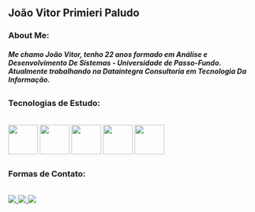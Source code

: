 ## **João Vitor Primieri Paludo**
### **About Me:**
##### Me chamo João Vitor, tenho 22 anos formado em Análise e Desenvolvimento De Sistemas - Universidade de Passo-Fundo. Atualmente trabalhando na Dataintegra Consultoria em Tecnologia Da Informação.
##
### Tecnologias de Estudo:
<div style="display: inline_block"> <br>
<img align="center" height="60" width="60" src="https://cdn.jsdelivr.net/gh/devicons/devicon/icons/react/react-original.svg" />
<img align="center" height="60" width="60" src="https://cdn.jsdelivr.net/gh/devicons/devicon/icons/java/java-original-wordmark.svg" />
<img align="center" height="60" width="60" src="https://cdn.jsdelivr.net/gh/devicons/devicon/icons/javascript/javascript-plain.svg" />
<img align="center" height="60" width="60" src="https://cdn.jsdelivr.net/gh/devicons/devicon/icons/html5/html5-plain.svg" />
<img align="center" height="60" width="60" src="https://cdn.jsdelivr.net/gh/devicons/devicon/icons/css3/css3-plain.svg" />
</div>

##
### Formas de Contato:
<div style="display: inline_block"> <br>
  <a href="mailto:joaovpaludo@gmail.com" target="_blank"><img src="https://img.shields.io/badge/Gmail-D14836?style=for-the-badge&logo=gmail&logoColor=white" target="_blank"> </a> 
   <a href="https://discord.com/channels/@me" target="_blank"><img src="https://img.shields.io/badge/Discord-7289DA?style=for-the-badge&logo=discord&logoColor=white" target="_blank"> </a> 
     <a href="https://steamcommunity.com/id/joaopaludo" target="_blank"><img src="https://img.shields.io/badge/Steam-000000?style=for-the-badge&logo=steam&logoColor=white" target="_blank"> </a> 
</div>	
